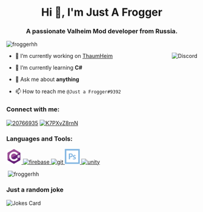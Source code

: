 <h1 align="center">Hi 👋, I'm Just A Frogger</h1>
<h3 align="center">A passionate Valheim Mod developer from Russia.</h3>

<p align="left"> <img src="https://komarev.com/ghpvc/?username=froggerhh&label=Profile%20views&color=0e75b6&style=flat" alt="froggerhh" /> </p><a href="https://discord.gg/K7PXvZ8rnN"><img align="right" alt="Discord" src="https://discordapp.com/api/guilds/981889916080381992/embed.png?style=banner2"/></a> 


- 🔭 I’m currently working on [ThaumHeim](https://github.com/FroggerHH/ThaumHeim)

- 🌱 I’m currently learning **C#**

- 💬 Ask me about **anything**

- 📫 How to reach me ```@Just a Frogger#9392```

<h3 align="left">Connect with me:</h3>
<p align="left">
<a href="https://stackoverflow.com/users/20766935" target="blank"><img align="center" src="https://raw.githubusercontent.com/rahuldkjain/github-profile-readme-generator/master/src/images/icons/Social/stack-overflow.svg" alt="20766935" height="30" width="40" /></a>
<a href="https://discord.gg/K7PXvZ8rnN" target="blank"><img align="center" src="https://raw.githubusercontent.com/rahuldkjain/github-profile-readme-generator/master/src/images/icons/Social/discord.svg" alt="K7PXvZ8rnN" height="30" width="40" /></a>
</p>

<h3 align="left">Languages and Tools:</h3>
<p align="left"> <a href="https://www.w3schools.com/cs/" target="_blank" rel="noreferrer"> <img src="https://raw.githubusercontent.com/devicons/devicon/master/icons/csharp/csharp-original.svg" alt="csharp" width="40" height="40"/> </a> <a href="https://firebase.google.com/" target="_blank" rel="noreferrer"> <img src="https://www.vectorlogo.zone/logos/firebase/firebase-icon.svg" alt="firebase" width="40" height="40"/> </a> <a href="https://git-scm.com/" target="_blank" rel="noreferrer"> <img src="https://www.vectorlogo.zone/logos/git-scm/git-scm-icon.svg" alt="git" width="40" height="40"/> </a> <a href="https://www.photoshop.com/en" target="_blank" rel="noreferrer"> <img src="https://raw.githubusercontent.com/devicons/devicon/master/icons/photoshop/photoshop-line.svg" alt="photoshop" width="40" height="40"/> </a> <a href="https://unity.com/" target="_blank" rel="noreferrer"> <img src="https://www.vectorlogo.zone/logos/unity3d/unity3d-icon.svg" alt="unity" width="40" height="40"/> </a> </p>

<p>&nbsp;<img align="center" src="https://github-readme-stats.vercel.app/api?username=froggerhh&show_icons=true&locale=en" alt="froggerhh" /></p>

### Just a random joke <br>
![Jokes Card](https://readme-jokes.vercel.app/api)
